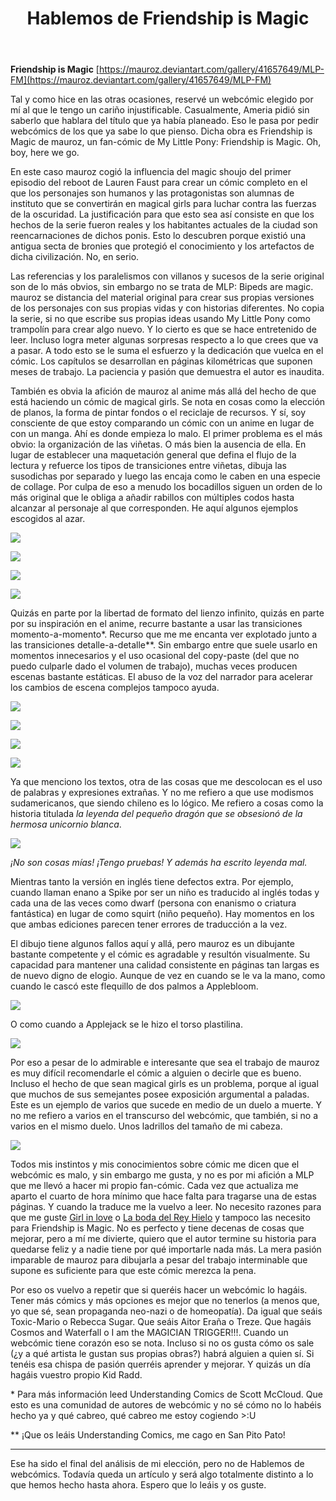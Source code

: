 ﻿---
layout: default
title: Hablemos de Friendship is Magic
---

**Friendship is Magic** [https://mauroz.deviantart.com/gallery/41657649/MLP-FM](https://mauroz.deviantart.com/gallery/41657649/MLP-FM)

Tal y como hice en las otras ocasiones, reservé un webcómic elegido por mí al que le tengo un cariño injustificable. Casualmente, Ameria pidió sin saberlo que hablara del título que ya había planeado. Eso le pasa por pedir webcómics de los que ya sabe lo que pienso. Dicha obra es Friendship is Magic de mauroz, un fan-cómic de My Little Pony: Friendship is Magic. Oh, boy, here we go.

En este caso mauroz cogió la influencia del magic shoujo del primer episodio del reboot de Lauren Faust para crear un cómic completo en el que los personajes son humanos y las protagonistas son alumnas de instituto que se convertirán en magical girls para luchar contra las fuerzas de la oscuridad. La justificación para que esto sea así consiste en que los hechos de la serie fueron reales y los habitantes actuales de la ciudad son reencarnaciones de dichos ponis. Esto lo descubren porque existió una antigua secta de bronies que protegió el conocimiento y los artefactos de dicha civilización. No, en serio.

Las referencias y los paralelismos con villanos y sucesos de la serie original son de lo más obvios, sin embargo no se trata de MLP: Bipeds are magic. mauroz se distancia del material original para crear sus propias versiones de los personajes con sus propias vidas y con historias diferentes. No copia la serie, si no que escribe sus propias ideas usando My Little Pony como trampolín para crear algo nuevo. Y lo cierto es que se hace entretenido de leer. Incluso logra meter algunas sorpresas respecto a lo que crees que va a pasar. A todo esto se le suma el esfuerzo y la dedicación que vuelca en el cómic. Los capítulos se desarrollan en páginas kilométricas que suponen meses de trabajo. La paciencia y pasión que demuestra el autor es inaudita.

También es obvia la afición de mauroz al anime más allá del hecho de que está haciendo un cómic de magical girls. Se nota en cosas como la elección de planos, la forma de pintar fondos o el reciclaje de recursos. Y sí, soy consciente de que estoy comparando un cómic con un anime en lugar de con un manga. Ahí es donde empieza lo malo. El primer problema es el más obvio: la organización de las viñetas. O más bien la ausencia de ella. En lugar de establecer una maquetación general que defina el flujo de la lectura y refuerce los tipos de transiciones entre viñetas, dibuja las susodichas por separado y luego las encaja como le caben en una especie de collage. Por culpa de eso a menudo los bocadillos siguen un orden de lo más original que le obliga a añadir rabillos con múltiples codos hasta alcanzar al personaje al que corresponden. He aquí algunos ejemplos escogidos al azar.

![](https://i.imgur.com/cR3EZ9a.jpg)

![](https://i.imgur.com/4N9UU8C.jpg)

![](https://i.imgur.com/c2fVU6b.jpg)

![](https://i.imgur.com/tl2wzJI.jpg)

Quizás en parte por la libertad de formato del lienzo infinito, quizás en parte por su inspiración en el anime, recurre bastante a usar las transiciones momento-a-momento\*. Recurso que me me encanta ver explotado junto a las transiciones detalle-a-detalle\*\*. Sin embargo entre que suele usarlo en momentos innecesarios y el uso ocasional del copy-paste (del que no puedo culparle dado el volumen de trabajo), muchas veces producen escenas bastante estáticas. El abuso de la voz del narrador para acelerar los cambios de escena complejos tampoco ayuda.

![](https://i.imgur.com/EnlSxWm.jpg)

![](https://i.imgur.com/GGDzKoe.jpg)

![](https://i.imgur.com/YF4sEZi.jpg)

![](https://i.imgur.com/MPuc3s6.jpg)

Ya que menciono los textos, otra de las cosas que me descolocan es el uso de palabras y expresiones extrañas. Y no me refiero a que use modismos sudamericanos, que siendo chileno es lo lógico. Me refiero a cosas como la historia titulada *la leyenda del pequeño dragón que se obsesionó de la hermosa unicornio blanca*.

![](https://i.imgur.com/89hvAHD.jpg)

*¡No son cosas mías! ¡Tengo pruebas! Y además ha escrito leyenda mal.*

Mientras tanto la versión en inglés tiene defectos extra. Por ejemplo, cuando llaman enano a Spike por ser un niño es traducido al inglés todas y cada una de las veces como dwarf (persona con enanismo o criatura fantástica) en lugar de como squirt (niño pequeño). Hay momentos en los que ambas ediciones parecen tener errores de traducción a la vez.

El dibujo tiene algunos fallos aquí y allá, pero mauroz es un dibujante bastante competente y el cómic es agradable y resultón visualmente. Su capacidad para mantener una calidad consistente en páginas tan largas es de nuevo digno de elogio. Aunque de vez en cuando se le va la mano, como cuando le cascó este flequillo de dos palmos a Applebloom.

![](https://i.imgur.com/tKQjMGe.jpg)

O como cuando a Applejack se le hizo el torso plastilina.

![](https://i.imgur.com/MmLyqyn.jpg)

Por eso a pesar de lo admirable e interesante que sea el trabajo de mauroz es muy difícil recomendarle el cómic a alguien o decirle que es bueno. Incluso el hecho de que sean magical girls es un problema, porque al igual que muchos de sus semejantes posee exposición argumental a paladas. Este es un ejemplo de varios que sucede en medio de un duelo a muerte. Y no me refiero a varios en el transcurso del webcómic, que también, si no a varios en el mismo duelo. Unos ladrillos del tamaño de mi cabeza.

![](https://i.imgur.com/TsXZs8V.jpg)

Todos mis instintos y mis conocimientos sobre cómic me dicen que el webcómic es malo, y sin embargo me gusta, y no es por mi afición a MLP que me llevó a hacer mi propio fan-cómic. Cada vez que actualiza me aparto el cuarto de hora mínimo que hace falta para tragarse una de estas páginas. Y cuando la traduce me la vuelvo a leer. No necesito razones para que me guste [Girl in love](http://girlinlove.subcultura.es/) o [La boda del Rey Hielo](http://labodadelreyhielo.subcultura.es/) y tampoco las necesito para Friendship is Magic. No es perfecto y tiene decenas de cosas que mejorar, pero a mí me divierte, quiero que el autor termine su historia para quedarse feliz y a nadie tiene por qué importarle nada más. La mera pasión imparable de mauroz para dibujarla a pesar del trabajo interminable que supone es suficiente para que este cómic merezca la pena.

Por eso os vuelvo a repetir que si queréis hacer un webcómic lo hagáis. Tener más cómics y más opciones es mejor que no tenerlos (a menos que, yo que sé, sean propaganda neo-nazi o de homeopatía). Da igual que seáis Toxic-Mario o Rebecca Sugar. Que seáis Aitor Eraña o Treze. Que hagáis Cosmos and Waterfall o I am the MAGICIAN TRIGGER!!!. Cuando un webcómic tiene corazón eso se nota. Incluso si no os gusta cómo os sale (¿y a qué artista le gustan sus propias obras?) habrá alguien a quien sí. Si tenéis esa chispa de pasión querréis aprender y mejorar. Y quizás un día hagáis vuestro propio Kid Radd.

\* Para más información leed Understanding Comics de Scott McCloud. Que esto es una comunidad de autores de webcómic y no sé cómo no lo habéis hecho ya y qué cabreo, qué cabreo me estoy cogiendo &gt;:U

\*\* ¡Que os leáis Understanding Comics, me cago en San Pito Pato!

------------------------------------------------------------------------

Ese ha sido el final del análisis de mi elección, pero no de Hablemos de webcómics. Todavía queda un artículo y será algo totalmente distinto a lo que hemos hecho hasta ahora. Espero que lo leáis y os guste.
